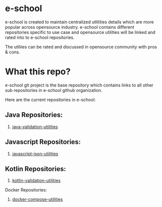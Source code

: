 e-school
=====

e-school is created to maintain centralized utlilities details which are more popular across opensource industry. e-school contains different repositories specific to use case and opensource utilities will be linked and rated into to e-school repositories. 

The utiliies can be rated and discussed in opensource community with pros & cons. 

# What this repo?
e-school git project is the base repository which contains links to all other sub repositories in e-school github organization.

Here are the current repositories in e-school:

## Java Repositories:
1. [java-validation-utilities](https://github.com/e-school/java-validation-utilities)


## Javascript Repositories:
1. [javascript-json-utilities](https://github.com/e-school/javascript-json-utilities)

## Kotlin Repositories:
1. [kotlin-validation-utilities](https://github.com/e-school/kotlin-validation-utilities)


Docker Repositories:
1. [docker-compose-utilities](https://github.com/e-school/docker-compose-utilities)
